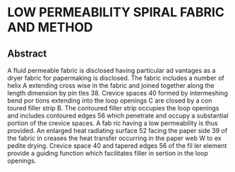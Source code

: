 # LOW PERMEABILITY SPIRAL FABRIC AND METHOD

## Abstract
A fluid permeable fabric is disclosed having particular ad vantages as a dryer fabric for papermaking is disclosed. The fabric includes a number of helix A extending cross wise in the fabric and joined together along the length dimension by pin tles 38. Crevice spaces 40 formed by intermeshing bend por tions extending into the loop openings C are closed by a con toured filler strip B. The contoured filler strip occupies the loop openings and includes contoured edges 56 which penetrate and occupy a substantial portion of the crevice spaces. A fab ric having a low permeability is thus provided. An enlarged heat radiating surface 52 facing the paper side 39 of the fabric in creases the heat transfer occurring in the paper web W to ex pedite drying. Crevice space 40 and tapered edges 56 of the fil ler element provide a guiding function which facilitates filler in sertion in the loop openings.